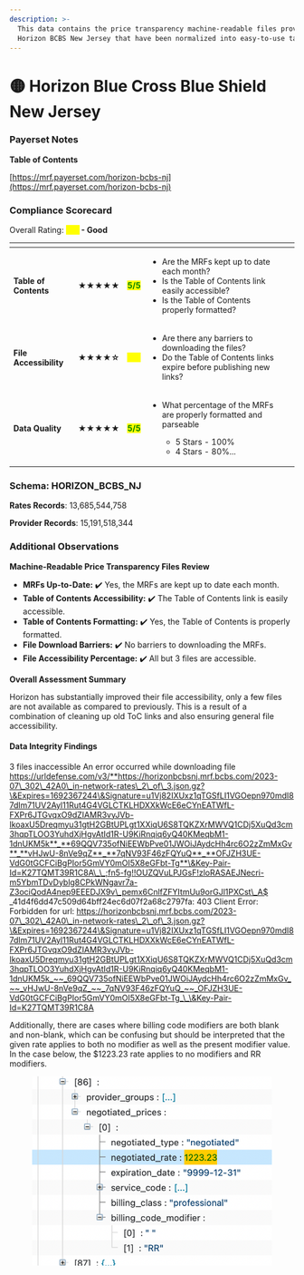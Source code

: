 ```yaml
---
description: >-
  This data contains the price transparency machine-readable files provided by
  Horizon BCBS New Jersey that have been normalized into easy-to-use tables.
---
```


# 🟡 Horizon Blue Cross Blue Shield New Jersey

### Payerset Notes

**Table of Contents**

[https://mrf.payerset.com/horizon-bcbs-nj](https://mrf.payerset.com/horizon-bcbs-nj)

### Compliance Scorecard

Overall Rating: <mark style="color:yellow;">**4/5**</mark>**&#x20;- Good**

<table data-view="cards"><thead><tr><th></th><th></th><th></th><th></th><th data-hidden data-card-cover data-type="files"></th></tr></thead><tbody><tr><td><strong>Table of Contents</strong></td><td><strong>★★★★★</strong></td><td><mark style="color:green;"><strong>5/5</strong></mark></td><td><ul><li>Are the MRFs kept up to date each month? </li><li>Is the Table of Contents link easily accessible?</li><li>Is the Table of Contents properly formatted?</li></ul></td><td></td></tr><tr><td><strong>File Accessibility</strong></td><td><strong>★★★★☆</strong></td><td><mark style="color:yellow;"><strong>4/5</strong></mark></td><td><ul><li>Are there any barriers to downloading the files?</li><li>Do the Table of Contents links expire before publishing new links?</li></ul></td><td></td></tr><tr><td><strong>Data Quality</strong></td><td><strong>★★★★★</strong></td><td><mark style="color:green;"><strong>5/5</strong></mark></td><td><ul><li><p>What percentage of the MRFs are properly formatted and parseable</p><ul><li>5 Stars - 100%</li><li>4 Stars - 80%...</li></ul></li></ul></td><td></td></tr></tbody></table>

### Schema: HORIZON\_BCBS\_NJ

**Rates Records**: 13,685,544,758

**Provider Records**: 15,191,518,344

### Additional Observations

**Machine-Readable Price Transparency Files Review**

* **MRFs Up-to-Date:** ✔️ Yes, the MRFs are kept up to date each month.
* **Table of Contents Accessibility:** ✔️ The Table of Contents link is easily accessible.
* **Table of Contents Formatting:** ✔️ Yes, the Table of Contents is properly formatted.
* **File Download Barriers:** ✔️ No barriers to downloading the MRFs.
* **File Accessibility Percentage:** ✔️ All but 3 files are accessible.

**Overall Assessment Summary**

Horizon has substantially improved their file accessibility, only a few files are not available as compared to previously. This is a result of a combination of cleaning up old ToC links and also ensuring general file accessibility.

#### Data Integrity Findings

3 files inaccessible An error occurred while downloading file https://urldefense.com/v3/**https://horizonbcbsnj.mrf.bcbs.com/2023-07\_302\_42A0\_in-network-rates\_2\_of\_3.json.gz?\&Expires=1692367244\&Signature=u1Vj82IXUxz1qTGSfLI1VGOepn970mdI87dlm71UV2Ayl11Rut4G4VGLCTKLHDXXkWcE6eCYnEATWfL-FXPr6JTGvqxO9dZIAMR3vyJVb-lkoaxU5Dreqmyu31gtH2GBtUPLgt1XXiqU6S8TQKZXrMWVQ1CDj5XuQd3cm3hqpTLOO3YuhdXjHgvAtId1R-U9KiRnqiq6yQ40KMeqbM1-1dnUKM5k**_**69QQV735ofNiEEWbPve01JWOiJAydcHh4rc6O2zZmMxGv**_**vHJwU-8nVe9qZ**_**7qNV93F46zFQYuQ**_**OFJZH3UE-VdG0tGCFCiBgPIor5GmVY0mOI5X8eGFbt-Tg**\&Key-Pair-Id=K27TQMT39R1C8A\_\_;fn5-fg!!OUZQVuLPJGsF!zloRASAEJNecri-m5YbmTDvDyblg8CPkWNgavr7a-Z3ociQodA4nep9EEEDJX9v\_pemx6CnlfZFYItmUu9orGJl1PXCst\_A$ _41d4f6dd47c509d64bff24ec6d07f2a68c2797fa: 403 Client Error: Forbidden for url: https://horizonbcbsnj.mrf.bcbs.com/2023-07\_302\_42A0\_in-network-rates\_2\_of\_3.json.gz?\&Expires=1692367244\&Signature=u1Vj82IXUxz1qTGSfLI1VGOepn970mdI87dlm71UV2Ayl11Rut4G4VGLCTKLHDXXkWcE6eCYnEATWfL-FXPr6JTGvqxO9dZIAMR3vyJVb-lkoaxU5Dreqmyu31gtH2GBtUPLgt1XXiqU6S8TQKZXrMWVQ1CDj5XuQd3cm3hqpTLOO3YuhdXjHgvAtId1R-U9KiRnqiq6yQ40KMeqbM1-1dnUKM5k_~~_69QQV735ofNiEEWbPve01JWOiJAydcHh4rc6O2zZmMxGv_~~_vHJwU-8nVe9qZ_~~_7qNV93F46zFQYuQ_~~_OFJZH3UE-VdG0tGCFCiBgPIor5GmVY0mOI5X8eGFbt-Tg_\_\&Key-Pair-Id=K27TQMT39R1C8A

Additionally, there are cases where billing code modifiers are both blank and non-blank, which can be confusing but should be interpreted that the given rate applies to both no modifier as well as the present modifier value. In the case below, the $1223.23 rate applies to no modifiers and RR modifiers.

&#x20;

<figure><img src="../.gitbook/assets/CleanShot 2024-06-03 at 10.32.25@2x.png" alt=""><figcaption></figcaption></figure>
